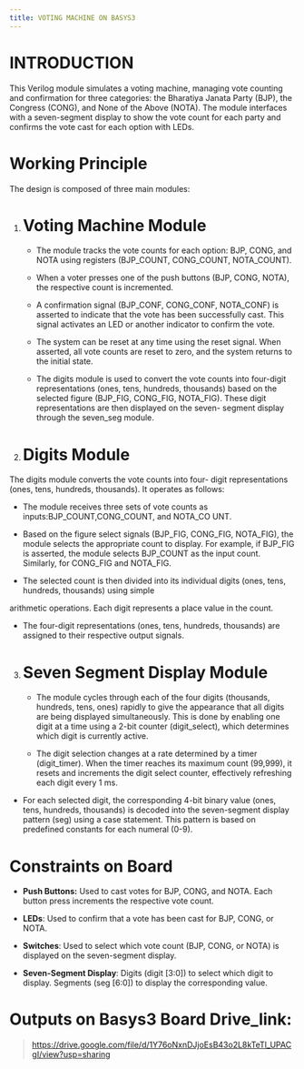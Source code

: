```yaml
---
title: VOTING MACHINE ON BASYS3
---
```


# INTRODUCTION

This Verilog module simulates a voting machine, managing vote counting
and confirmation for three categories: the Bharatiya Janata Party (BJP),
the Congress (CONG), and None of the Above (NOTA). The module interfaces
with a seven-segment display to show the vote count for each party and
confirms the vote cast for each option with LEDs.

# Working Principle

The design is composed of three main modules:

1.  # Voting Machine Module

    -   The module tracks the vote counts for each option: BJP, CONG,
        and NOTA using registers (BJP_COUNT, CONG_COUNT, NOTA_COUNT).

    -   When a voter presses one of the push buttons (BJP, CONG, NOTA),
        the respective count is incremented.

    -   A confirmation signal (BJP_CONF, CONG_CONF, NOTA_CONF) is
        asserted to indicate that the vote has been successfully cast.
        This signal activates an LED or another indicator to confirm the
        vote.

    -   The system can be reset at any time using the reset signal. When
        asserted, all vote counts are reset to zero, and the system
        returns to the initial state.

    -   The digits module is used to convert the vote counts into
        four-digit representations (ones, tens, hundreds, thousands)
        based on the selected figure (BJP_FIG, CONG_FIG, NOTA_FIG).
        These digit representations are then displayed on the seven-
        segment display through the seven_seg module.

2.  # Digits Module

The digits module converts the vote counts into four- digit
representations (ones, tens, hundreds, thousands). It operates as
follows:

-   The module receives three sets of vote counts as
    inputs:BJP_COUNT,CONG_COUNT, and NOTA_CO UNT.

-   Based on the figure select signals (BJP_FIG, CONG_FIG, NOTA_FIG),
    the module selects the appropriate count to display. For example, if
    BJP_FIG is asserted, the module selects BJP_COUNT as the input
    count. Similarly, for CONG_FIG and NOTA_FIG.

-   The selected count is then divided into its individual digits (ones,
    tens, hundreds, thousands) using simple

arithmetic operations. Each digit represents a place value in the count.

-   The four-digit representations (ones, tens, hundreds, thousands) are
    assigned to their respective output signals.

3.  # Seven Segment Display Module

    -   The module cycles through each of the four digits (thousands,
        hundreds, tens, ones) rapidly to give the appearance that all
        digits are being displayed simultaneously. This is done by
        enabling one digit at a time using a 2-bit counter
        (digit_select), which determines which digit is currently
        active.

    -   The digit selection changes at a rate determined by a timer
        (digit_timer). When the timer reaches its maximum count
        (99,999), it resets and increments the digit select counter,
        effectively refreshing each digit every 1 ms.

-   For each selected digit, the corresponding 4-bit binary value (ones,
    tens, hundreds, thousands) is decoded into the seven-segment display
    pattern (seg) using a case statement. This pattern is based on
    predefined constants for each numeral (0-9).

# Constraints on Board

-   **Push Buttons:** Used to cast votes for BJP, CONG, and NOTA. Each
    button press increments the respective vote count.

-   **LEDs**: Used to confirm that a vote has been cast for BJP, CONG,
    or NOTA.

-   **Switches**: Used to select which vote count (BJP, CONG, or NOTA)
    is displayed on the seven-segment display.

-   **Seven-Segment Display**: Digits (digit \[3:0\]) to select which
    digit to display. Segments (seg \[6:0\]) to display the
    corresponding value.

# Outputs on Basys3 Board Drive_link:

> <https://drive.google.com/file/d/1Y76oNxnDJjoEsB43o2L8kTeTl_UPACgI/view?usp=sharing>
